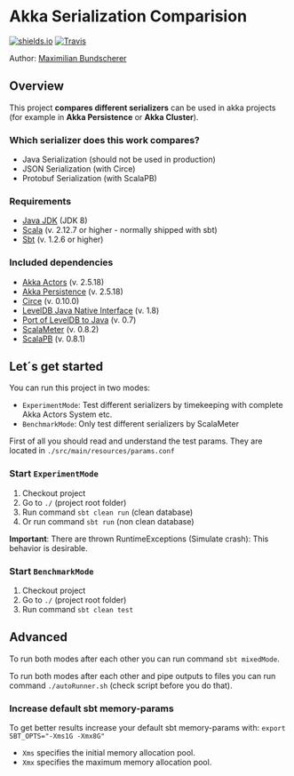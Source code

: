 # Akka Serialization Comparision

[![shields.io](http://img.shields.io/badge/license-Apache2-blue.svg)](http://www.apache.org/licenses/LICENSE-2.0.txt)
[![Travis](https://img.shields.io/travis/rust-lang/rust.svg)](#)

Author: [Maximilian Bundscherer](https://bundscherer-online.de)

## Overview

This project **compares different serializers** can be used in akka projects (for example in **Akka Persistence** or **Akka Cluster**).

### Which serializer does this work compares?

- Java Serialization (should not be used in production)
- JSON Serialization (with Circe)
- Protobuf Serialization (with ScalaPB)

### Requirements

- [Java JDK](https://www.oracle.com/technetwork/java/javase/) (JDK 8)
- [Scala](https://www.scala-lang.org/) (v. 2.12.7 or higher - normally shipped with sbt)
- [Sbt](https://www.scala-sbt.org/) (v. 1.2.6 or higher)

### Included dependencies

- [Akka Actors](https://doc.akka.io/docs/akka/2.5/actors.html) (v. 2.5.18)
- [Akka Persistence](https://doc.akka.io/docs/akka/2.5/persistence.html) (v. 2.5.18)
- [Circe](https://circe.github.io/circe/) (v. 0.10.0)
- [LevelDB Java Native Interface](https://github.com/fusesource/leveldbjni) (v. 1.8)
- [Port of LevelDB to Java](https://github.com/dain/leveldb) (v. 0.7)
- [ScalaMeter](https://scalameter.github.io/) (v. 0.8.2)
- [ScalaPB](https://github.com/scalapb/ScalaPB) (v. 0.8.1)

## Let´s get started

You can run this project in two modes:

- ``ExperimentMode``: Test different serializers by timekeeping with complete Akka Actors System etc.
- ``BenchmarkMode``: Only test different serializers by ScalaMeter

First of all you should read and understand the test params. They are located in ``./src/main/resources/params.conf``

### Start ``ExperimentMode``

1. Checkout project
2. Go to ``./`` (project root folder)
3. Run command ``sbt clean run`` (clean database)
4. Or run command ``sbt run`` (non clean database)

**Important**: There are thrown RuntimeExceptions (Simulate crash): This behavior is desirable.

### Start ``BenchmarkMode``

1. Checkout project
2. Go to ``./`` (project root folder)
3. Run command ``sbt clean test``

## Advanced

To run both modes after each other you can run command ``sbt mixedMode``.

To run both modes after each other and pipe outputs to files you can run command ``./autoRunner.sh`` (check script before you do that).

### Increase default sbt memory-params

To get better results increase your default sbt memory-params with: ``export SBT_OPTS="-Xms1G -Xmx8G"``

- ``Xms`` specifies the initial memory allocation pool.
- ``Xmx`` specifies the maximum memory allocation pool.
